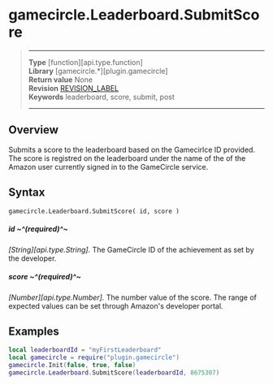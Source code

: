 # gamecircle.Leaderboard.SubmitScore

> --------------------- ------------------------------------------------------------------------------------------
> __Type__              [function][api.type.function]  
> __Library__           [gamecircle.*][plugin.gamecircle]  
> __Return value__      None  
> __Revision__          [REVISION_LABEL](REVISION_URL)  
> __Keywords__          leaderboard, score, submit, post       
> --------------------- ------------------------------------------------------------------------------------------


## Overview
Submits a score to the leaderboard based on the Gamecirlce ID provided. The score is registred on the leaderboard under the name of the of the Amazon user currently signed in to the GameCircle service. 


## Syntax

	gamecircle.Leaderboard.SubmitScore( id, score )

##### id ~^(required)^~
_[String][api.type.String]._ The GameCircle ID of the achievement as set by the developer.

##### score ~^(required)^~
_[Number][api.type.Number]._ The number value of the score. The range of expected values can be set through Amazon's developer portal. 


## Examples

``````lua  
local leaderboardId = "myFirstLeaderboard"  
local gamecircle = require("plugin.gamecircle")  
gamecircle.Init(false, true, false)  
gamecircle.Leaderboard.SubmitScore(leaderboardId, 8675307)  
``````
